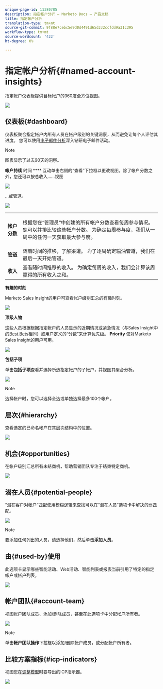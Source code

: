 ```yaml
---
unique-page-id: 11380785
description: 指定帐户分析 — Marketo Docs — 产品文档
title: 指定帐户分析
translation-type: tm+mt
source-git-commit: 9f88e7cebc5e9d0d4491d65d332ccfdd9a31c395
workflow-type: tm+mt
source-wordcount: '422'
ht-degree: 0%

---
```



# 指定帐户分析{#named-account-insights}

指定帐户仪表板提供目标帐户的360度全方位视图。

![](assets/one-1.png)

## 仪表板{#dashboard}

仪表板聚合指定帐户内所有人员在帐户级别的关键洞察，从而避免让每个人评估其进度。 您可以使用[电子邮件分析](/help/marketo/product-docs/reporting/email-insights/filtering-in-email-insights.md#account-based-marketing)深入钻研电子邮件活动。

>[!NOTE]
>
>图表显示了过去90天的洞察。

**帐户持续** 时间 **** 互动单击右侧的“查看”下拉框以更改视图。除了帐户分数之外，您还可以按总收入……视图

![](assets/two-new.png)

...或管道。

![](assets/three-new.png)

<table> 
 <tbody> 
  <tr> 
   <td><strong>帐户分数</strong></td> 
   <td><p>根据您在“管理员”中创建的所有帐户分数查看每周参与情况。 您可以并排比较这些帐户分数。 为确定每周参与度，我们从一周中的任何一天获取最大参与度。</p></td> 
  </tr> 
  <tr> 
   <td><strong>管道</strong></td> 
   <td>随着时间的推移，了解渠道。 为了逐周确定输油管道，我们在最后一天开始管道。</td> 
  </tr> 
  <tr> 
   <td><strong>收入</strong></td> 
   <td>查看随时间推移的收入。 为确定每周的收入，我们会计算该周赢得的所有收入之和。</td> 
  </tr> 
 </tbody> 
</table>

**有趣的时刻**

Marketo Sales Insight的用户可查看帐户级别汇总的有趣时刻。

![](assets/int-mom.png)

**顶级人物**

这些人员根据根据指定帐户的人员显示的近期情况或紧急情况（与Sales Insight中的[Best Bets](/help/marketo/product-docs/marketo-sales-insight/msi-for-salesforce/features/stars-and-flames/priority-urgency-relative-score-and-best-bets.md)相同）或用户定义的“分数”来计算优先级。 **Priority** 仅对Marketo Sales Insight的用户可用。

![](assets/top-ten.png)

**包括子项**

单击&#x200B;**包括子项**&#x200B;查看并选择所选指定帐户的子帐户，并视图其聚合分析。

![](assets/abm.png)

>[!NOTE]
>
>选择帐户时，您可以选择全选或单独选择最多100个帐户。

## 层次{#hierarchy}

查看选定的已命名帐户在其层次结构中的位置。

![](assets/hierarchy.png)

## 机会{#opportunities}

在帐户级别汇总所有未结商机，帮助营销团队专注于结束特定商机。

![](assets/four-1.png)

## 潜在人员{#potential-people}

“潜在客户对帐户”匹配使用模糊逻辑来查找可以在“潜在人员”选项卡中解决的弱匹配。

![](assets/five-1.png)

>[!NOTE]
>
>要添加任何列出的人员，请选择他们，然后单击&#x200B;**添加人员**。

## 由{#used-by}使用

此选项卡显示哪些智能活动、Web活动、智能列表或报表当前引用了特定的指定帐户或帐户列表。

![](assets/six-1.png)

## 帐户团队{#account-team}

视图帐户团队成员、添加/删除成员，甚至在此选项卡中分配帐户所有者。

![](assets/seven-1.png)

>[!NOTE]
>
>单击&#x200B;**帐户团队操作**&#x200B;下拉框以添加/删除帐户成员，或分配帐户所有者。

## 比较方案指标{#icp-indicators}

视图您在[调整模型](/help/marketo/product-docs/target-account-management/account-profiling/account-profiling-ranking-and-tuning.md#model-tuning)时要导出的ICP指示器。

![](assets/eight.png)
